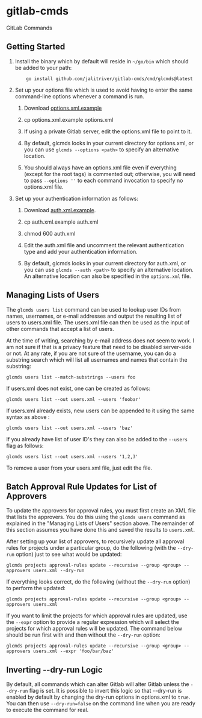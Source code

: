 # gitlab-cmds

GitLab Commands

## Getting Started

1. Install the binary which by default will reside in `~/go/bin` which
   should be added to your path:

    ```
        go install github.com/jalitriver/gitlab-cmds/cmd/glcmds@latest
    ```

1. Set up your options file which is used to avoid having to enter the
   same command-line options whenever a command is run.

    1. Download [options.xml.example](https://raw.githubusercontent.com/jalitriver/gitlab-cmds/master/options.xml.example)

    1. cp options.xml.example options.xml

    1. If using a private Gitlab server, edit the options.xml file to
       point to it.

    1. By default, glcmds looks in your current directory for
       options.xml, or you can use `glcmds --options <path>` to specify
       an alternative location.

    1. You should always have an options.xml file even if everything
       (except for the root tags) is commented out; otherwise, you
       will need to pass `--options ''` to each command invocation to
       specify no options.xml file.

1. Set up your authentication information as follows:

    1. Download [auth.xml.example](https://raw.githubusercontent.com/jalitriver/gitlab-cmds/master/auth.xml.example).

    1. cp auth.xml.example auth.xml

    1. chmod 600 auth.xml

    1. Edit the auth.xml file and uncomment the relevant
       authentication type and add your authentication information.

    1. By default, glcmds looks in your current directory for auth.xml,
       or you can use `glcmds --auth <path>` to specify an alternative
       location.  An alternative location can also be specified in the
       `options.xml` file.

## Managing Lists of Users

The `glcmds users list` command can be used to lookup user IDs from
names, usernames, or e-mail addresses and output the resulting list of
users to users.xml file.  The users.xml file can then be used as the
input of other commands that accept a list of users.

At the time of writing, searching by e-mail address does not seem to
work.  I am not sure if that is a privacy feature that need to be
disabled server-side or not.  At any rate, if you are not sure of the
username, you can do a substring search which will list all usernames
and names that contain the substring:

 ```
 glcmds users list --match-substrings --users foo
 ```

If users.xml does not exist, one can be created as follows:

 ```
 glcmds users list --out users.xml --users 'foobar'
 ```

If users.xml already exists, new users can be appended to it using the
same syntax as above :

 ```
 glcmds users list --out users.xml --users 'baz'
 ```

If you already have list of user ID's they can also be added to the
`--users` flag as follows:

 ```
 glcmds users list --out users.xml --users '1,2,3'
 ```

To remove a user from your users.xml file, just edit the file.

## Batch Approval Rule Updates for List of Approvers

To update the approvers for approval rules, you must first create an
XML file that lists the approvers.  You do this using the `glcmds
users` command as explained in the "Managing Lists of Users" section
above.  The remainder of this section assumes you have done this and
saved the results to `users.xml`.

After setting up your list of approvers, to recursively update all
approval rules for projects under a particular group, do the following
(with the `--dry-run` option) just to see what would be updated:

 ```
 glcmds projects approval-rules update --recursive --group <group> --approvers users.xml --dry-run
 ```

If everything looks correct, do the following (without the `--dry-run`
option) to perform the updated:

 ```
 glcmds projects approval-rules update --recursive --group <group> --approvers users.xml
 ```
 
 If you want to limit the projects for which approval rules are
 updated, use the `--expr` option to provide a regular expression
 which will select the projects for which approval rules will be
 updated.  The command below should be run first with and then without
 the `--dry-run` option:

 ```
 glcmds projects approval-rules update --recursive --group <group> --approvers users.xml --expr 'foo/bar/baz'
 ```
 
## Inverting --dry-run Logic

By default, all commands which can alter Gitlab will alter Gitlab
unless the `--dry-run` flag is set.  It is possible to invert this
logic so that --dry-run is enabled by default by changing the dry-run
options in options.xml to `true`.  You can then use `--dry-run=false`
on the command line when you are ready to execute the command for
real.
